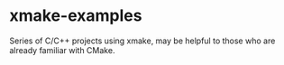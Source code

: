 # xmake-examples
Series of C/C++ projects using xmake, may be helpful to those who are already familiar with CMake.
